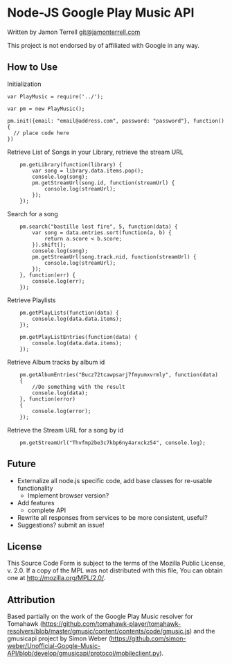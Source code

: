 Node-JS Google Play Music API
====

Written by Jamon Terrell <git@jamonterrell.com>

This project is not endorsed by of affiliated with Google in any way.

How to Use
----

Initialization
```
var PlayMusic = require('../');

var pm = new PlayMusic();

pm.init({email: "email@address.com", password: "password"}, function() {
  // place code here
})
```

Retrieve List of Songs in your Library, retrieve the stream URL
```
    pm.getLibrary(function(library) {
        var song = library.data.items.pop();
        console.log(song);
        pm.getStreamUrl(song.id, function(streamUrl) {
            console.log(streamUrl);
        });
    });
```

Search for a song
```
    pm.search("bastille lost fire", 5, function(data) {
        var song = data.entries.sort(function(a, b) {
            return a.score < b.score;
        }).shift();
        console.log(song);
        pm.getStreamUrl(song.track.nid, function(streamUrl) {
            console.log(streamUrl);
        });
    }, function(err) {
        console.log(err);
    });
```

Retrieve Playlists
```
    pm.getPlayLists(function(data) {
        console.log(data.data.items);
    });

    pm.getPlayListEntries(function(data) {
        console.log(data.data.items);
    });
```

Retrieve Album tracks by album id
```
    pm.getAlbumEntries("Bucz72tcawpsarj7fmyumxvrmly", function(data)
    {
        //Do something with the result
        console.log(data);
    }, function(error)
    {
        console.log(error);
    });

```

Retrieve the Stream URL for a song by id
```
    pm.getStreamUrl("Thvfmp2be3c7kbp6ny4arxckz54", console.log);
```

Future
----
* Externalize all node.js specific code, add base classes for re-usable functionality
  * Implement browser version?
* Add features
  * complete API
* Rewrite all responses from services to be more consistent, useful?
* Suggestions?  submit an issue!


License
----
This Source Code Form is subject to the terms of the Mozilla Public
License, v. 2.0. If a copy of the MPL was not distributed with this
file, You can obtain one at http://mozilla.org/MPL/2.0/.

Attribution
----
Based partially on the work of the Google Play Music resolver for Tomahawk (https://github.com/tomahawk-player/tomahawk-resolvers/blob/master/gmusic/content/contents/code/gmusic.js)
and the gmusicapi project by Simon Weber (https://github.com/simon-weber/Unofficial-Google-Music-API/blob/develop/gmusicapi/protocol/mobileclient.py).

